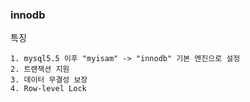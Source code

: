 ### innodb

특징
```
1. mysql5.5 이후 "myisam" -> "innodb" 기본 엔진으로 설정
2. 트랜잭션 지원
3. 데이터 무결성 보장
4. Row-level Lock 
```
